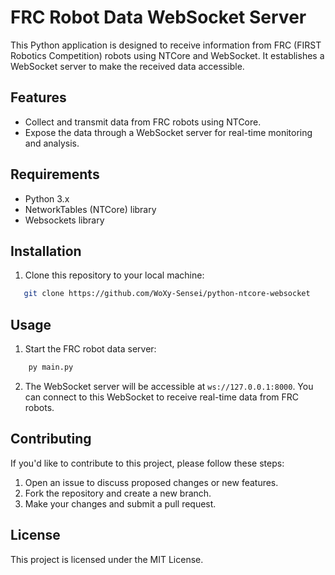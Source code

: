 # FRC Robot Data WebSocket Server

This Python application is designed to receive information from FRC (FIRST Robotics Competition) robots using NTCore and WebSocket. It establishes a WebSocket server to make the received data accessible.

## Features

- Collect and transmit data from FRC robots using NTCore.
- Expose the data through a WebSocket server for real-time monitoring and analysis.

## Requirements

- Python 3.x
- NetworkTables (NTCore) library
- Websockets library

## Installation

1. Clone this repository to your local machine:

```bash
   git clone https://github.com/WoXy-Sensei/python-ntcore-websocket
```

## Usage

1. Start the FRC robot data server:

```bash
    py main.py
```

2. The WebSocket server will be accessible at `ws://127.0.0.1:8000`. You can connect to this WebSocket to receive real-time data from FRC robots.

## Contributing

If you'd like to contribute to this project, please follow these steps:

1. Open an issue to discuss proposed changes or new features.
2. Fork the repository and create a new branch.
3. Make your changes and submit a pull request.

## License

This project is licensed under the MIT License.
